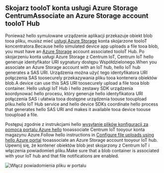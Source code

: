 ## <a name="associate-an-azure-storage-account-tooiot-hub"></a><span data-ttu-id="5dc1c-101">Skojarz tooIoT konta usługi Azure Storage Centrum</span><span class="sxs-lookup"><span data-stu-id="5dc1c-101">Associate an Azure Storage account tooIoT Hub</span></span>

<span data-ttu-id="5dc1c-102">Ponieważ hello symulowane urządzenie aplikacji przekazuje obiekt blob tooa pliku, musisz mieć [usługi Azure Storage](../articles/storage/common/storage-create-storage-account.md#create-a-storage-account) konta skojarzone tooIoT koncentratora.</span><span class="sxs-lookup"><span data-stu-id="5dc1c-102">Because hello simulated device app uploads a file tooa blob, you must have an [Azure Storage](../articles/storage/common/storage-create-storage-account.md#create-a-storage-account) account associated tooIoT Hub.</span></span> <span data-ttu-id="5dc1c-103">Po skojarzeniu konta usługi Azure Storage z Centrum IoT, Centrum IoT hello generuje identyfikator URI sygnatury dostępu Współdzielonego.</span><span class="sxs-lookup"><span data-stu-id="5dc1c-103">When you associate an Azure Storage account with an IoT hub, hello IoT hub generates a SAS URI.</span></span> <span data-ttu-id="5dc1c-104">Urządzenia można użyć tego identyfikatora URI połączenia SAS toosecurely przekazywania pliku tooa kontenera obiektów blob.</span><span class="sxs-lookup"><span data-stu-id="5dc1c-104">A device can use this SAS URI toosecurely upload a file tooa blob container.</span></span> <span data-ttu-id="5dc1c-105">Hello usługi IoT Hub i hello zestawy SDK urządzenia koordynować hello procesu, który generuje hello identyfikatora URI połączenia SAS i ułatwia tooa dostępne urządzenia toouse tooupload pliku.</span><span class="sxs-lookup"><span data-stu-id="5dc1c-105">hello IoT Hub service and hello device SDKs coordinate hello process that generates hello SAS URI and makes it available tooa device toouse tooupload a file.</span></span>

<span data-ttu-id="5dc1c-106">Postępuj zgodnie z instrukcjami hello [wysyłanie plików konfiguracji za pomocą portalu Azure hello](../articles/iot-hub/iot-hub-configure-file-upload.md) tooassociate Centrum IoT tooyour konta magazynu Azure.</span><span class="sxs-lookup"><span data-stu-id="5dc1c-106">Follow hello instructions in [Configure file uploads using hello Azure portal](../articles/iot-hub/iot-hub-configure-file-upload.md) tooassociate an Azure Storage account tooyour IoT hub.</span></span> <span data-ttu-id="5dc1c-107">Upewnij się, że kontener obiektów blob jest skojarzony z Centrum IoT i włączenia powiadomień pliku.</span><span class="sxs-lookup"><span data-stu-id="5dc1c-107">Make sure that a blob container is associated with your IoT hub and that file notifications are enabled.</span></span>

![Włącz powiadomienia pliku w portalu](media/iot-hub-associate-storage/enable-file-notifications.png)